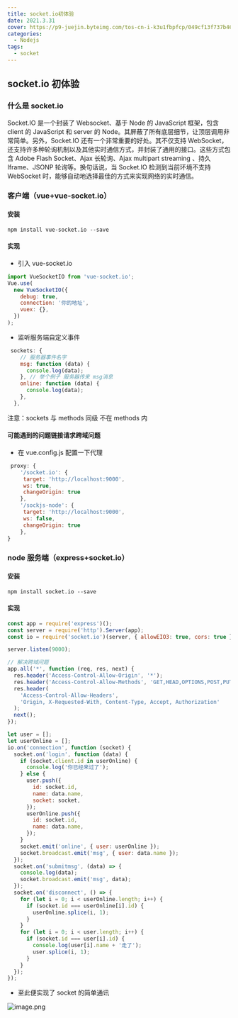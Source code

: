 ```yaml
---
title: socket.io初体验
date: 2021.3.31
cover: https://p9-juejin.byteimg.com/tos-cn-i-k3u1fbpfcp/049cf13f737b46b586120eaa68eb0a17~tplv-k3u1fbpfcp-zoom-in-crop-mark:4536:0:0:0.awebp
categories:
  - Nodejs
tags:
  - socket
---
```


## socket.io 初体验

### 什么是 socket.io

Socket.IO 是一个封装了 Websocket、基于 Node 的 JavaScript 框架，包含 client 的 JavaScript 和 server 的 Node。其屏蔽了所有底层细节，让顶层调用非常简单。另外，Socket.IO 还有一个非常重要的好处。其不仅支持 WebSocket，还支持许多种轮询机制以及其他实时通信方式，并封装了通用的接口。这些方式包含 Adobe Flash Socket、Ajax 长轮询、Ajax multipart streaming 、持久 Iframe、JSONP 轮询等。换句话说，当 Socket.IO 检测到当前环境不支持 WebSocket 时，能够自动地选择最佳的方式来实现网络的实时通信。

### 客户端（vue+vue-socket.io）

#### 安装

```shell
npm install vue-socket.io --save
```

#### 实现

- 引入 vue-socket.io

```js
import VueSocketIO from 'vue-socket.io';
Vue.use(
  new VueSocketIO({
    debug: true,
    connection: '你的地址',
    vuex: {},
  })
);
```

- 监听服务端自定义事件

```js
 sockets: {
    // 服务器事件名字
    msg: function (data) {
      console.log(data);
    }, // 举个例子 服务器传来 msg消息
    online: function (data) {
      console.log(data);
    },
  },
```

注意：sockets 与 methods 同级 不在 methods 内

#### 可能遇到的问题链接请求跨域问题

- 在 vue.config.js 配置一下代理

```js
 proxy: {
    '/socket.io': {
     target: 'http://localhost:9000',
     ws: true,
     changeOrigin: true
    },
    '/sockjs-node': {
     target: 'http://localhost:9000',
     ws: false,
     changeOrigin: true
    },
}
```

### node 服务端（express+socket.io）

#### 安装

```shell
npm install socket.io --save
```

#### 实现

```js
const app = require('express')();
const server = require('http').Server(app);
const io = require('socket.io')(server, { allowEIO3: true, cors: true });

server.listen(9000);

// 解决跨域问题
app.all('*', function (req, res, next) {
  res.header('Access-Control-Allow-Origin', '*');
  res.header('Access-Control-Allow-Methods', 'GET,HEAD,OPTIONS,POST,PUT');
  res.header(
    'Access-Control-Allow-Headers',
    'Origin, X-Requested-With, Content-Type, Accept, Authorization'
  );
  next();
});

let user = [];
let userOnline = [];
io.on('connection', function (socket) {
  socket.on('login', function (data) {
    if (socket.client.id in userOnline) {
      console.log('你已经来过了');
    } else {
      user.push({
        id: socket.id,
        name: data.name,
        socket: socket,
      });
      userOnline.push({
        id: socket.id,
        name: data.name,
      });
    }
    socket.emit('online', { user: userOnline });
    socket.broadcast.emit('msg', { user: data.name });
  });
  socket.on('submitmsg', (data) => {
    console.log(data);
    socket.broadcast.emit('msg', data);
  });
  socket.on('disconnect', () => {
    for (let i = 0; i < userOnline.length; i++) {
      if (socket.id === userOnline[i].id) {
        userOnline.splice(i, 1);
      }
    }
    for (let i = 0; i < user.length; i++) {
      if (socket.id === user[i].id) {
        console.log(user[i].name + '走了');
        user.splice(i, 1);
      }
    }
  });
});
```

- 至此便实现了 socket 的简单通讯

![image.png](https://p9-juejin.byteimg.com/tos-cn-i-k3u1fbpfcp/049cf13f737b46b586120eaa68eb0a17~tplv-k3u1fbpfcp-watermark.image)
